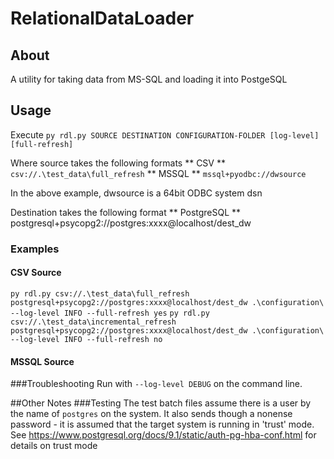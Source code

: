 # RelationalDataLoader
## About
A utility for taking data from MS-SQL and loading it into PostgeSQL


## Usage
Execute  `py rdl.py SOURCE DESTINATION CONFIGURATION-FOLDER [log-level] [full-refresh]`

Where source takes the following formats
** CSV **  `csv://.\test_data\full_refresh`
** MSSQL **  `mssql+pyodbc://dwsource`

In the above example, dwsource is a 64bit ODBC system dsn


Destination takes the following format
** PostgreSQL **  postgresql+psycopg2://postgres:xxxx@localhost/dest_dw


### Examples
#### CSV Source

`py rdl.py csv://.\test_data\full_refresh postgresql+psycopg2://postgres:xxxx@localhost/dest_dw .\configuration\ --log-level INFO --full-refresh yes`
`py rdl.py csv://.\test_data\incremental_refresh postgresql+psycopg2://postgres:xxxx@localhost/dest_dw .\configuration\ --log-level INFO --full-refresh no`


#### MSSQL Source



###Troubleshooting
Run with  `--log-level DEBUG` on the command line.


##Other Notes
###Testing
The test batch files assume there is a user by the name of `postgres` on the system.
It also sends though a nonense password - it is assumed that the target system is running in 'trust' mode.
See https://www.postgresql.org/docs/9.1/static/auth-pg-hba-conf.html for details on trust mode